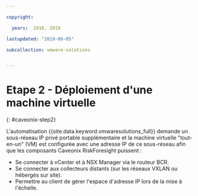 ```yaml
---

copyright:

  years:  2016, 2019

lastupdated: "2019-08-05"

subcollection: vmware-solutions


---
```


# Etape 2 - Déploiement d'une machine virtuelle
{: #caveonix-step2}

L'automatisation {{site.data.keyword.vmwaresolutions_full}} demande un sous-réseau IP privé portable supplémentaire et la machine virtuelle "tout-en-un" (VM) est configurée avec une adresse IP de ce sous-réseau afin que les composants Caveonix RiskForesight puissent :

- Se connecter à vCenter et à NSX Manager via le routeur BCR.
- Se connecter aux collecteurs distants (sur les réseaux VXLAN ou hébergés sur site).
- Permettre au client de gérer l'espace d'adresse IP lors de la mise à l'échelle.
